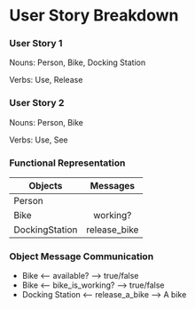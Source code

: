 # User Story Breakdown


### User Story 1
Nouns: Person, Bike, Docking Station

Verbs: Use, Release

### User Story 2
Nouns: Person, Bike

Verbs: Use, See

### Functional Representation

| Objects        |  Messages      |
| -------------  | :-------------:|
| Person         |  				 |
| Bike	         |  working?     |
| DockingStation|  release_bike     |


### Object Message Communication 
* Bike <-- available? --> true/false
* Bike <-- bike_is_working? --> true/false
* Docking Station <-- release_a_bike --> A bike 